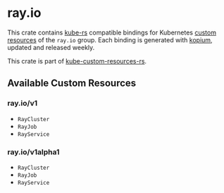 <!--
SPDX-FileCopyrightText: The kube-custom-resources-rs Authors
SPDX-License-Identifier: 0BSD
 -->

# ray.io

This crate contains [kube-rs](https://kube.rs/) compatible bindings for Kubernetes [custom resources](https://kubernetes.io/docs/tasks/extend-kubernetes/custom-resources/custom-resource-definitions/) of the `ray.io` group. Each binding is generated with [kopium](https://github.com/kube-rs/kopium), updated and released weekly.

This crate is part of [kube-custom-resources-rs](https://github.com/metio/kube-custom-resources-rs).

## Available Custom Resources

### ray.io/v1
- `RayCluster`
- `RayJob`
- `RayService`
### ray.io/v1alpha1
- `RayCluster`
- `RayJob`
- `RayService`
